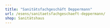```yaml
---
title: "Sanitätsfachgeschäft Deppermann"
url: /esens/sanitaetsfachgeschaeft-deppermann/
shop: Sanitätshaus
---
```

